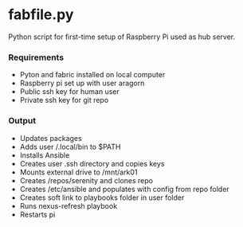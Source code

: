 # fabfile.py
Python script for first-time setup of Raspberry Pi used as hub server.

### Requirements
- Pyton and fabric installed on local computer
- Raspberry pi set up with user aragorn
- Public ssh key for human user
- Private ssh key for git repo

### Output
- Updates packages
- Adds user /.local/bin to $PATH
- Installs Ansible
- Creates user .ssh directory and copies keys
- Mounts external drive to /mnt/ark01
- Creates /repos/serenity and clones repo
- Creates /etc/ansible and populates with config from repo folder
- Creates soft link to playbooks folder in user folder
- Runs nexus-refresh playbook
- Restarts pi
